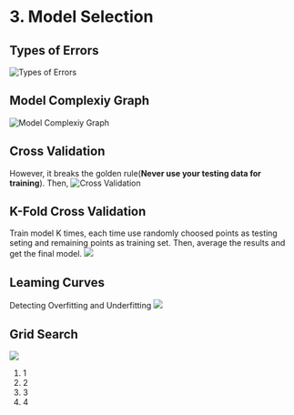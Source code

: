 # 3. Model Selection

## Types of Errors 
![Types of Errors](https://raw.githubusercontent.com/Haoran830/Machine-Learning/master/2-Model-Evaluation-and-Validation%20/images/3-1.png)

## Model Complexiy Graph 
![Model Complexiy Graph](https://raw.githubusercontent.com/Haoran830/Machine-Learning/master/2-Model-Evaluation-and-Validation%20/images/3-2.png)

## Cross Validation
However, it breaks the golden rule(**Never use your testing data for training**).
Then,
![Cross Validation](https://raw.githubusercontent.com/Haoran830/Machine-Learning/master/2-Model-Evaluation-and-Validation%20/images/3-3.png)

## K-Fold Cross Validation
Train model K times, each time use randomly choosed points as testing seting and remaining points as training set. Then, average the results and get the final model.
![](https://raw.githubusercontent.com/Haoran830/Machine-Learning/master/2-Model-Evaluation-and-Validation%20/images/3-4.png)

## Leaming Curves 
Detecting Overfitting and Underfitting
![](https://raw.githubusercontent.com/Haoran830/Machine-Learning/master/2-Model-Evaluation-and-Validation%20/images/3-5.png)

## Grid Search
![](https://raw.githubusercontent.com/Haoran830/Machine-Learning/master/2-Model-Evaluation-and-Validation%20/images/3-6.png)

1. 1
2. 2
3. 3
4. 4






